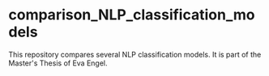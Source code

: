 # comparison_NLP_classification_models
This repository compares several NLP classification models. It is part of the Master's Thesis of Eva Engel.
